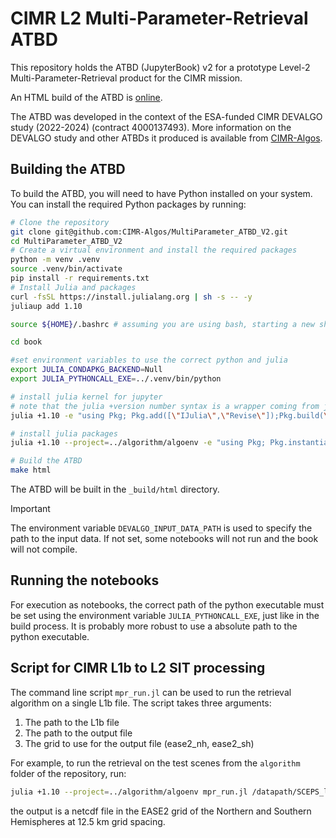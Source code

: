 # CIMR L2 Multi-Parameter-Retrieval ATBD 

This repository holds the ATBD (JupyterBook) v2 for a prototype Level-2 Multi-Parameter-Retrieval product for the CIMR mission.

An HTML build of the ATBD is [online](https://cimr-algos.github.io/MultiParameter_ATBD_V2/intro.html).

The ATBD was developed in the context of the ESA-funded CIMR DEVALGO study (2022-2024) (contract 4000137493). More information on the DEVALGO study
and other ATBDs it produced is available from [CIMR-Algos](https://github.com/CIMR-Algos).

## Building the ATBD

To build the ATBD, you will need to have Python installed on your system. You can install the required Python packages by running:

```bash
# Clone the repository
git clone git@github.com:CIMR-Algos/MultiParameter_ATBD_V2.git
cd MultiParameter_ATBD_V2
# Create a virtual environment and install the required packages
python -m venv .venv
source .venv/bin/activate
pip install -r requirements.txt
# Install Julia and packages
curl -fsSL https://install.julialang.org | sh -s -- -y
juliaup add 1.10

source ${HOME}/.bashrc # assuming you are using bash, starting a new shell would also work

cd book

#set environment variables to use the correct python and julia
export JULIA_CONDAPKG_BACKEND=Null
export JULIA_PYTHONCALL_EXE=../.venv/bin/python

# install julia kernel for jupyter
# note that the julia +version number syntax is a wrapper coming from juliaup which allows to chose the julia version which is called
julia +1.10 -e "using Pkg; Pkg.add([\"IJulia\",\"Revise\"]);Pkg.build(\"IJulia\")"

# install julia packages
julia +1.10 --project=../algorithm/algoenv -e "using Pkg; Pkg.instantiate()"

# Build the ATBD
make html
```

The ATBD will be built in the `_build/html` directory.

> [!IMPORTANT]  
> The environment variable `DEVALGO_INPUT_DATA_PATH` is used to specify the path to the input data. If not set, some notebooks will not run and the book will not compile.

## Running the notebooks
For execution as notebooks, the correct path of the python executable must be set using the environment variable `JULIA_PYTHONCALL_EXE`, just like in the build process. It is probably more robust to use a absolute path to the python executable.

## Script for CIMR L1b to L2 SIT processing
The command line script `mpr_run.jl` can be used to run the retrieval algorithm on a single L1b file. The script takes three arguments:

1. The path to the L1b file
2. The path to the output file
3. The grid to use for the output file (ease2_nh, ease2_sh)

For example, to run the retrieval on the test scenes from the `algorithm` folder of the repository, run:

```bash
julia +1.10 --project=../algorithm/algoenv mpr_run.jl /datapath/SCEPS_l1b_sceps_geo_polar_scene_1_unfiltered_tot_minimal_nom_nedt_apc_tot_v2p1.nc /outputpath/out_polar.nc ease2_nh  
```

the output is a netcdf file in the EASE2 grid of the Northern and Southern Hemispheres at 12.5&nbsp;km grid spacing.